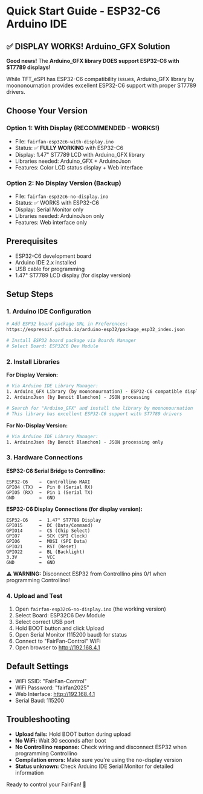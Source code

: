 # Quick Start Guide - ESP32-C6 Arduino IDE

## ✅ DISPLAY WORKS! Arduino_GFX Solution

**Good news!** The **Arduino_GFX library DOES support ESP32-C6 with ST7789 displays!**

While TFT_eSPI has ESP32-C6 compatibility issues, Arduino_GFX library by moononournation provides excellent ESP32-C6 support with proper ST7789 drivers.

## Choose Your Version

### Option 1: With Display (RECOMMENDED - WORKS!)
- File: `fairfan-esp32c6-with-display.ino`
- Status: ✅ **FULLY WORKING** with ESP32-C6
- Display: 1.47" ST7789 LCD with Arduino_GFX library
- Libraries needed: Arduino_GFX + ArduinoJson
- Features: Color LCD status display + Web interface

### Option 2: No Display Version (Backup)
- File: `fairfan-esp32c6-no-display.ino`
- Status: ✅ WORKS with ESP32-C6
- Display: Serial Monitor only
- Libraries needed: ArduinoJson only
- Features: Web interface only

## Prerequisites
- ESP32-C6 development board
- Arduino IDE 2.x installed
- USB cable for programming
- 1.47" ST7789 LCD display (for display version)

## Setup Steps

### 1. Arduino IDE Configuration
```bash
# Add ESP32 board package URL in Preferences:
https://espressif.github.io/arduino-esp32/package_esp32_index.json

# Install ESP32 board package via Boards Manager
# Select Board: ESP32C6 Dev Module
```

### 2. Install Libraries

**For Display Version:**
```bash
# Via Arduino IDE Library Manager:
1. Arduino_GFX Library (by moononournation) - ESP32-C6 compatible display library
2. ArduinoJson (by Benoit Blanchon) - JSON processing

# Search for "Arduino_GFX" and install the library by moononournation
# This library has excellent ESP32-C6 support with ST7789 drivers
```

**For No-Display Version:**
```bash
# Via Arduino IDE Library Manager:
1. ArduinoJson (by Benoit Blanchon) - JSON processing only
```

### 3. Hardware Connections

**ESP32-C6 Serial Bridge to Controllino:**
```
ESP32-C6    →  Controllino MAXI
GPIO4 (TX)  →  Pin 0 (Serial RX)
GPIO5 (RX)  →  Pin 1 (Serial TX)
GND         →  GND
```

**ESP32-C6 Display Connections (for display version):**
```
ESP32-C6    →  1.47" ST7789 Display
GPIO15      →  DC (Data/Command)
GPIO14      →  CS (Chip Select)
GPIO7       →  SCK (SPI Clock)
GPIO6       →  MOSI (SPI Data)
GPIO21      →  RST (Reset)
GPIO22      →  BL (Backlight)
3.3V        →  VCC
GND         →  GND
```

⚠️  **WARNING:** Disconnect ESP32 from Controllino pins 0/1 when programming Controllino!

### 4. Upload and Test

1. Open `fairfan-esp32c6-no-display.ino` (the working version)
2. Select Board: ESP32C6 Dev Module 
3. Select correct USB port
4. Hold BOOT button and click Upload
5. Open Serial Monitor (115200 baud) for status
6. Connect to "FairFan-Control" WiFi
7. Open browser to <http://192.168.4.1>

## Default Settings
- WiFi SSID: "FairFan-Control"
- WiFi Password: "fairfan2025"
- Web Interface: http://192.168.4.1
- Serial Baud: 115200

## Troubleshooting

- **Upload fails:** Hold BOOT button during upload
- **No WiFi:** Wait 30 seconds after boot
- **No Controllino response:** Check wiring and disconnect ESP32 when programming Controllino
- **Compilation errors:** Make sure you're using the no-display version
- **Status unknown:** Check Arduino IDE Serial Monitor for detailed information

Ready to control your FairFan! 🚀